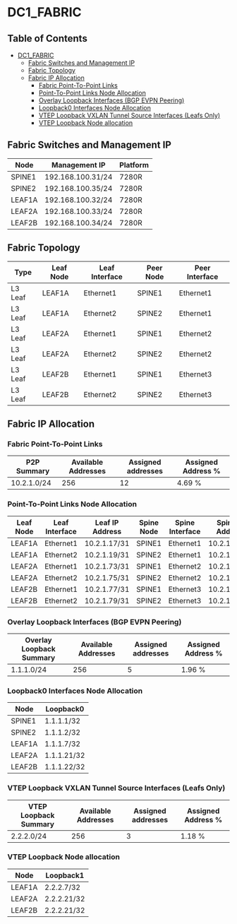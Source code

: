 # DC1_FABRIC

## Table of Contents

- [DC1_FABRIC](#dc1fabric )
  - [Fabric Switches and Management IP](#fabric-switches-and-management-ip)
  - [Fabric Topology](#fabric-topology)
  - [Fabric IP Allocation](#fabric-ip-allocation)
    - [Fabric Point-To-Point Links](#fabric-point-to-point-links)
    - [Point-To-Point Links Node Allocation](#point-to-point-links-node-allocation)
    - [Overlay Loopback Interfaces (BGP EVPN Peering)](#overlay-loopback-interfaces-bgp-evpn-peering)
    - [Loopback0 Interfaces Node Allocation](#loopback0-interfaces-node-allocation)
    - [VTEP Loopback VXLAN Tunnel Source Interfaces (Leafs Only)](#vtep-loopback-vxlan-tunnel-source-interfaces-leafs-only)
    - [VTEP Loopback Node allocation](#vtep-loopback-node-allocation)

## Fabric Switches and Management IP

| Node | Management IP | Platform |
| ---- | ------------- | -------- |
| SPINE1 | 192.168.100.31/24 | 7280R |
| SPINE2 | 192.168.100.35/24 | 7280R |
| LEAF1A | 192.168.100.32/24 | 7280R |
| LEAF2A | 192.168.100.33/24 | 7280R |
| LEAF2B | 192.168.100.34/24 | 7280R |

## Fabric Topology

| Type | Leaf Node | Leaf Interface | Peer Node | Peer Interface |
| ---- | --------- | -------------- | --------- | -------------- |
| L3 Leaf | LEAF1A | Ethernet1 | SPINE1 | Ethernet1 |
| L3 Leaf | LEAF1A | Ethernet2 | SPINE2 | Ethernet1 |
| L3 Leaf | LEAF2A | Ethernet1 | SPINE1 | Ethernet2 |
| L3 Leaf | LEAF2A | Ethernet2 | SPINE2 | Ethernet2 |
| L3 Leaf | LEAF2B | Ethernet1 | SPINE1 | Ethernet3 |
| L3 Leaf | LEAF2B | Ethernet2 | SPINE2 | Ethernet3 |

## Fabric IP Allocation

### Fabric Point-To-Point Links

| P2P Summary | Available Addresses | Assigned addresses | Assigned Address % |
| ----------- | ------------------- | ------------------ | ------------------ |
| 10.2.1.0/24 | 256 | 12 | 4.69 % |

### Point-To-Point Links Node Allocation

| Leaf Node | Leaf Interface | Leaf IP Address | Spine Node | Spine Interface | Spine IP Address |
| --------- | -------------- | --------------- | ---------- | --------------- | ---------------- |
| LEAF1A | Ethernet1 | 10.2.1.17/31 | SPINE1 | Ethernet1 | 10.2.1.16/31 |
| LEAF1A | Ethernet2 | 10.2.1.19/31 | SPINE2 | Ethernet1 | 10.2.1.18/31 |
| LEAF2A | Ethernet1 | 10.2.1.73/31 | SPINE1 | Ethernet2 | 10.2.1.72/31 |
| LEAF2A | Ethernet2 | 10.2.1.75/31 | SPINE2 | Ethernet2 | 10.2.1.74/31 |
| LEAF2B | Ethernet1 | 10.2.1.77/31 | SPINE1 | Ethernet3 | 10.2.1.76/31 |
| LEAF2B | Ethernet2 | 10.2.1.79/31 | SPINE2 | Ethernet3 | 10.2.1.78/31 |

### Overlay Loopback Interfaces (BGP EVPN Peering)

| Overlay Loopback Summary | Available Addresses | Assigned addresses | Assigned Address % |
| ------------------------ | ------------------- | ------------------ | ------------------ |
| 1.1.1.0/24 | 256 | 5 | 1.96 % |

### Loopback0 Interfaces Node Allocation

| Node | Loopback0 |
| ---- | --------- |
| SPINE1 | 1.1.1.1/32 |
| SPINE2 | 1.1.1.2/32 |
| LEAF1A | 1.1.1.7/32 |
| LEAF2A | 1.1.1.21/32 |
| LEAF2B | 1.1.1.22/32 |

### VTEP Loopback VXLAN Tunnel Source Interfaces (Leafs Only)

| VTEP Loopback Summary | Available Addresses | Assigned addresses | Assigned Address % |
| --------------------- | ------------------- | ------------------ | ------------------ |
| 2.2.2.0/24 | 256 | 3 | 1.18 % |

### VTEP Loopback Node allocation

| Node | Loopback1 |
| ---- | --------- |
| LEAF1A | 2.2.2.7/32 |
| LEAF2A | 2.2.2.21/32 |
| LEAF2B | 2.2.2.21/32 |
